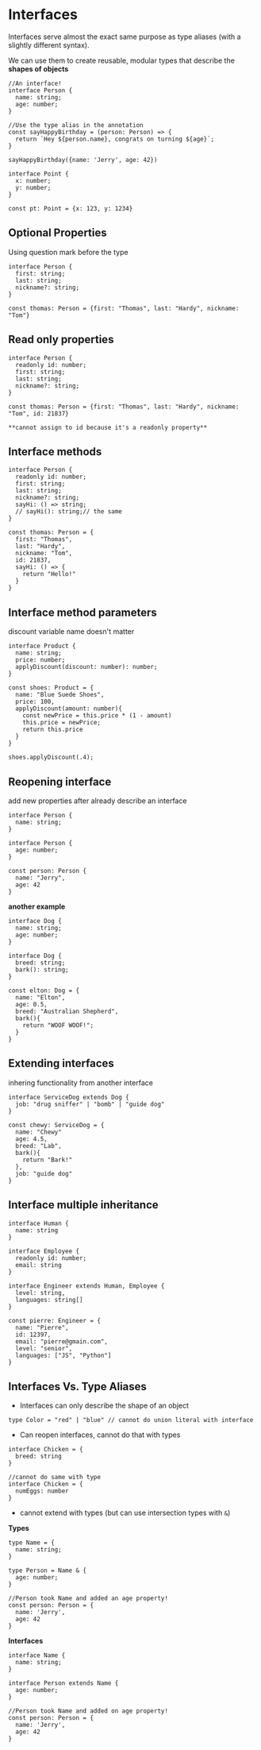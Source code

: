 # Interfaces

Interfaces serve almost the exact same purpose as type aliases (with a slightly different syntax).

We can use them to create reusable, modular types that describe the **shapes of objects**

```
//An interface!
interface Person {
  name: string;
  age: number;
}

//Use the type alias in the annotation
const sayHappyBirthday = (person: Person) => {
  return `Hey ${person.name}, congrats on turning ${age}`;
}

sayHappyBirthday({name: 'Jerry', age: 42})
```

```
interface Point {
  x: number;
  y: number;
}

const pt: Point = {x: 123, y: 1234}
```

## Optional Properties

Using question mark before the type

```
interface Person {
  first: string;
  last: string;
  nickname?: string;
}

const thomas: Person = {first: "Thomas", last: "Hardy", nickname: "Tom"}
```

## Read only properties

```
interface Person {
  readonly id: number;
  first: string;
  last: string;
  nickname?: string;
}

const thomas: Person = {first: "Thomas", last: "Hardy", nickname: "Tom", id: 21837}

**cannot assign to id because it's a readonly property**

```

## Interface methods

```
interface Person {
  readonly id: number;
  first: string;
  last: string;
  nickname?: string;
  sayHi: () => string;
  // sayHi(): string;// the same
}

const thomas: Person = {
  first: "Thomas",
  last: "Hardy",
  nickname: "Tom",
  id: 21837,
  sayHi: () => {
    return "Hello!"
  }
}
```

## Interface method parameters

discount variable name doesn't matter

```
interface Product {
  name: string;
  price: number;
  applyDiscount(discount: number): number;
}

const shoes: Product = {
  name: "Blue Suede Shoes",
  price: 100,
  applyDiscount(amount: number){
    const newPrice = this.price * (1 - amount)
    this.price = newPrice;
    return this.price
  }
}

shoes.applyDiscount(.4);
```

## Reopening interface

add new properties after already describe an interface

```
interface Person {
  name: string;
}

interface Person {
  age: number;
}

const person: Person {
  name: "Jerry",
  age: 42
}
```

**another example**

```
interface Dog {
  name: string;
  age: number;
}

interface Dog {
  breed: string;
  bark(): string;
}

const elton: Dog = {
  name: "Elton",
  age: 0.5,
  breed: "Australian Shepherd",
  bark(){
    return "WOOF WOOF!";
  }
}
```

## Extending interfaces

inhering functionality from another interface

```
interface ServiceDog extends Dog {
  job: "drug sniffer" | "bomb" | "guide dog"
}

const chewy: ServiceDog = {
  name: "Chewy"
  age: 4.5,
  breed: "Lab",
  bark(){
    return "Bark!"
  },
  job: "guide dog"
}
```

## Interface multiple inheritance

```
interface Human {
  name: string
}

interface Employee {
  readonly id: number;
  email: string
}

interface Engineer extends Human, Employee {
  level: string,
  languages: string[]
}

const pierre: Engineer = {
  name: "Pierre",
  id: 12397,
  email: "pierre@gmain.com",
  level: "senior",
  languages: ["JS", "Python"]
}
```

## Interfaces Vs. Type Aliases

- Interfaces can only describe the shape of an object

```
type Color = "red" | "blue" // cannot do union literal with interface
```

- Can reopen interfaces, cannot do that with types

```
interface Chicken = {
  breed: string
}

//cannot do same with type
interface Chicken = {
  numEggs: number
}
```

- cannot extend with types (but can use intersection types with `&`)

**Types**

```
type Name = {
  name: string;
}

type Person = Name & {
  age: number;
}

//Person took Name and added an age property!
const person: Person = {
  name: 'Jerry',
  age: 42
}
```

**Interfaces**

```
interface Name {
  name: string;
}

interface Person extends Name {
  age: number;
}

//Person took Name and added on age property!
const person: Person = {
  name: 'Jerry',
  age: 42
}
```
